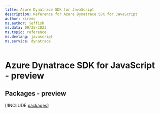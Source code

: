 ```yaml
---
title: Azure Dynatrace SDK for JavaScript
description: Reference for Azure Dynatrace SDK for JavaScript
author: xirzec
ms.author: jeffish
ms.data: 09/25/2023
ms.topic: reference
ms.devlang: javascript
ms.service: dynatrace
---
```

# Azure Dynatrace SDK for JavaScript - preview
## Packages - preview
[!INCLUDE [packages](dynatrace-index.md)]